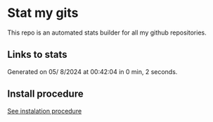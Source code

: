 # Stat my gits

This repo is an automated stats builder for all my github repositories.

## Links to stats


Generated on 05/ 8/2024 at 00:42:04 in 0 min, 2 seconds.

## Install procedure

[See instalation procedure](./src/install.md)
